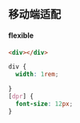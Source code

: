 ## 移动端适配



#### flexible

```html
<div></div>
```

```css
div {
  width: 1rem;

}
[dpr] {
  font-size: 12px;
}
```
